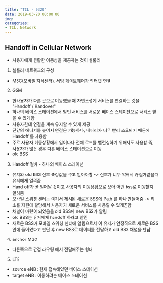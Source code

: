 ```yaml
---
title: "TIL - 0320"
date: 2019-03-20 00:00:00
img:
categories:
- TIL, Network
---
```


## Handoff in Cellular Network
 - 사용자에게 원활한 이동성을 제공하는 것이 셀룰러

 1. 셀룰러 네트워크의 구성
 - MSC(모바일 지식센터), 서빙 게이트웨어가 인터넷 연결

 2. GSM
 - 한사용자가 다른 곳으로 이동했을 때 자연스럽게 서비스를 연결하는 것을 "Handoff / Handover"
 - 하나의 베이스 스테이션에서 받언 서비스를 새로운 베이스 스테이션으로 서비스 받을 수 있게함
 - 사용자한테 연결을 계속 유지할 수 있게 제공
- 단말의 에너지를 높여서 연결은 가능하나, 베터리가 너무 빨리 소모되기 때문에 Handoff 를 사용함
- 주로 사용자 이동상황에서 일어나나 전체 로드를 밸런싱하기 위해서도 사용함 즉, 사용자가 많은 경우 다른 베이스 스테이션으로 이동
- old BSS

3. Handoff 절차 - 하나의 베이스 스테이션
- 유저와 old BSS 신호 측정값을 주고 받아야함 -> 신호가 너무 약해서 끊길거같을때 유저에게 알려줌
- Hand off가 곧 일어날 것이고 사용자의 이동상황으로 보아 어떤 bss로 이동할지 알려줌
- 모바일 스위칭 센터는 여기서 제시된 새로운 BSS에 Path 를 하나 만들어줌 -> 리소를 자원에 할당해서 사용자가 새로운 서비스를 사용할 수 있게끔함
- 채널이 마련이 되었음을 old BSS에 new BSS가 알림
- old BSS는 유저에게 handoff 하라고 알림
- 새로운 BSS가 모바일 스위칭 센터에 알림으로서 이 유저가 안정적으로 새로운 BSS 안에 들어왔다고 판단 후 new BSS로  데이터를  전달하고 old BSS 채널을 반남

4. anchor MSC
- 다른쪽으로 간접 라우팅 해서 전달해주는 형태

5. LTE
- source eNB :  현재 접속해있던 베이스 스테이션
- target eNB : 이동하려는 베이스 스테이션
